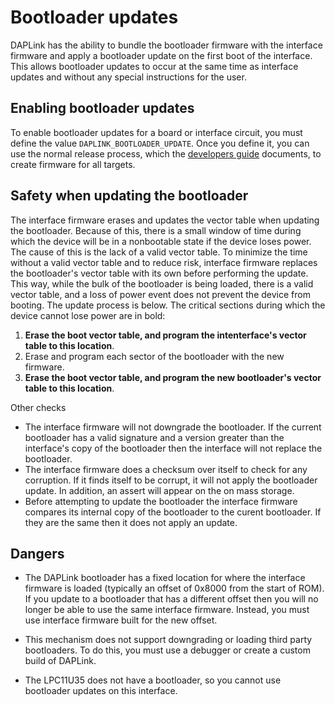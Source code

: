 # Bootloader updates

DAPLink has the ability to bundle the bootloader firmware with the interface firmware and apply a bootloader update on the first boot of the interface. This allows bootloader updates to occur at the same time as interface updates and without any special instructions for the user.

## Enabling bootloader updates

To enable bootloader updates for a board or interface circuit, you must define the value ```DAPLINK_BOOTLOADER_UPDATE```. Once you define it, you can use the normal release process, which the [developers guide](DEVELOPERS-GUIDE.md) documents, to create firmware for all targets.

## Safety when updating the bootloader

The interface firmware erases and updates the vector table when updating the bootloader. Because of this, there is a small window of time during which the device will be in a nonbootable state if the device loses power. The cause of this is the lack of a valid vector table. To minimize the time without a valid vector table and to reduce risk, interface firmware replaces the bootloader's vector table with its own before performing the update. This way, while the bulk of the bootloader is being loaded, there is a valid vector table, and a loss of power event does not prevent the device from booting. The update process is below. The critical sections during which the device cannot lose power are in bold:

1. **Erase the boot vector table, and program the intenterface's vector table to this location**.
1. Erase and program each sector of the bootloader with the new firmware.
1. **Erase the boot vector table, and program the new bootloader's vector table to this location**.

Other checks
* The interface firmware will not downgrade the bootloader. If the current bootloader has a valid signature and a version greater than the interface's copy of the bootloader then the interface will not replace the bootloader.
* The interface firmware does a checksum over itself to check for any corruption. If it finds itself to be corrupt, it will not apply the bootloader update. In addition, an assert will appear on the on mass storage.
* Before attempting to update the bootloader the interface firmware compares its internal copy of the bootloader to the curent bootloader. If they are the same then it does not apply an update.

## Dangers

* The DAPLink bootloader has a fixed location for where the interface firmware is loaded (typically an offset of 0x8000 from the start of ROM). If you update to a bootloader that has a different offset then you will no longer be able to use the same interface firmware. Instead, you must use interface firmware built for the new offset.

* This mechanism does not support downgrading or loading third party bootloaders. To do this, you must use a debugger or create a custom build of DAPLink.
* The LPC11U35 does not have a bootloader, so you cannot use bootloader updates on this interface.
